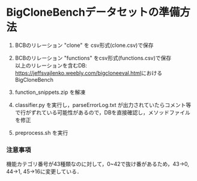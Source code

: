 # BigCloneBenchデータセットの準備方法
1. BCBのリレーション "clone" を csv形式(clone.csv)で保存
2. BCBのリレーション "functions" をcsv形式(functions.csv)で保存  
以上のリレーションを含むDB: <https://jeffsvajlenko.weebly.com/bigcloneeval.html>におけるBigCloneBench

3. function_snippets.zip を解凍
4. classifier.py を実行し，parseErrorLog.txt が出力されていたらコメント等で行がずれている可能性があるので，DBを直接確認し，メソッドファイルを修正
5. preprocess.sh を実行

### 注意事項
機能カテゴリ番号が43種類なのに対して，0~42で抜け番があるため，43->0, 44->1, 45->16に変更している．  
